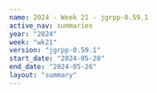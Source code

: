 ```yaml
---
name: 2024 - Week 21 - jgrpp-0.59.1
active_nav: summaries
year: "2024"
week: "wk21"
version: "jgrpp-0.59.1"
start_date: "2024-05-20"
end_date: "2024-05-26"
layout: "summary"
---
```

